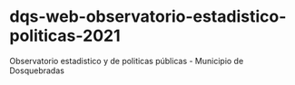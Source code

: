 # dqs-web-observatorio-estadistico-politicas-2021
 Observatorio estadistico y de politicas públicas - Municipio de Dosquebradas
